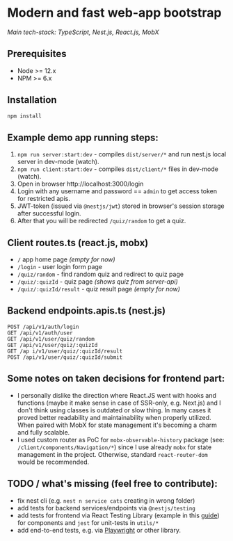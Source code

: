 # Modern and fast web-app bootstrap

_Main tech-stack: TypeScript, Nest.js, React.js, MobX_

## Prerequisites

- Node >= 12.x
- NPM >= 6.x

## Installation

```bash
npm install
```

## Example demo app running steps:

1. `npm run server:start:dev` - compiles `dist/server/*` and run nest.js local server in dev-mode (watch).
2. `npm run client:start:dev` - compiles `dist/client/*` files in dev-mode (watch).
3. Open in browser http://localhost:3000/login
4. Login with any username and password == `admin` to get access token for restricted apis. 
5. JWT-token (issued via `@nestjs/jwt`) stored in browser's session storage after successful login.
5. After that you will be redirected `/quiz/random` to get a quiz.

## Client routes.ts (react.js, mobx)

- `/` app home page _(empty for now)_
- `/login` - user login form page
- `/quiz/random` - find random quiz and redirect to quiz page
- `/quiz/:quizId` - quiz page _(shows quiz from server-api)_
- `/quiz/:quizId/result` - quiz result page _(empty for now)_

## Backend endpoints.apis.ts (nest.js)

```
POST /api/v1/auth/login
GET /api/v1/auth/user
GET /api/v1/user/quiz/random
GET /api/v1/user/quiz/:quizId
GET /ap i/v1/user/quiz/:quizId/result
POST /api/v1/user/quiz/:quizId/submit
```

## Some notes on taken decisions for frontend part:

- I personally dislike the direction where React.JS went with hooks and functions (maybe it make sense in case of SSR-only, e.g. Next.js) and I don't think using classes is outdated or slow thing. In many cases it proved better readability and maintainability when properly utilized. When paired with MobX for state management it's becoming a charm and fully scalable.
- I used custom router as PoC for `mobx-observable-history` package (see: `/client/components/Navigation/*`) since I use already `mobx` for state management in the project. Otherwise, standard `react-router-dom` would be recommended.

## TODO / what's missing (feel free to contribute):

- fix nest cli (e.g. `nest n service cats` creating in wrong folder)
- add tests for backend services/endpoints via `@nestjs/testing`
- add tests for frontend via React Testing Library (example in this [guide](https://keploy.io/blog/community/a-guide-to-testing-react-components-with-jest-and-react-testing-library)) for components and `jest` for unit-tests in `utils/*`
- add end-to-end tests, e.g. via [Playwright](https://playwright.dev/) or other library.
